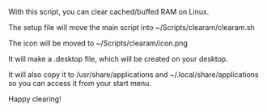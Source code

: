 With this script, you can clear cached/buffed RAM on Linux.

The setup file will move the main script into ~/Scripts/clearam/clearam.sh

The icon will be moved to ~/Scripts/clearam/icon.png

It will make a .desktop file, which will be created on your desktop.

It will also copy it to /usr/share/applications and ~/.local/share/applications so you can access it from your start menu.

Happy clearing!
